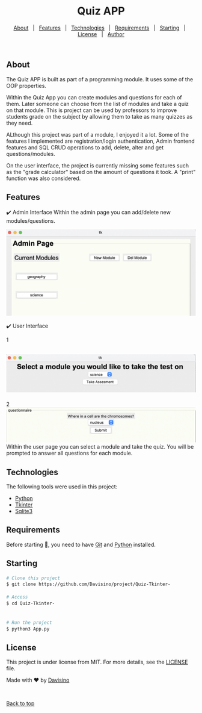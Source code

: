 <div align="center" id="top"> 

  <!-- <a href="https://project.netlify.app">Demo</a> -->
</div>

<h1 align="center">Quiz APP</h1>

<!-- Status -->

<!-- <h4 align="center">
	🚧  Project 🚀 Under construction...  🚧
</h4>

<hr> -->

<p align="center">
  <a href="#dart-about">About</a> &#xa0; | &#xa0; 
  <a href="#sparkles-features">Features</a> &#xa0; | &#xa0;
  <a href="#rocket-technologies">Technologies</a> &#xa0; | &#xa0;
  <a href="#white_check_mark-requirements">Requirements</a> &#xa0; | &#xa0;
  <a href="#checkered_flag-starting">Starting</a> &#xa0; | &#xa0;
  <a href="#memo-license">License</a> &#xa0; | &#xa0;
  <a href="https://github.com/{{YOUR_GITHUB_USERNAME}}" target="_blank">Author</a>
</p>

<br>

## About

The Quiz APP is built as part of a programming module. It uses some of the OOP properties.

Within the Quiz App you can create modules and questions for each of them. Later someone can choose from the list of modules and take a quiz on that module. This is project can be used by professors to improve students grade on the subject by allowing them to take as many quizzes as they need.

ALthough this project was part of a module, I enjoyed it a lot. Some of the features I implemented are registration/login authentication, Admin frontend features and SQL CRUD operations to add, delete, alter and get questions/modules.

On the user interface, the project is currently missing some features such as the "grade calculator" based on the amount of questions it took. A "print" function was also considered.

## Features

:heavy_check_mark: Admin Interface
Within the admin page you can add/delete new modules/questions.

<img src="./images/adminPage.png">

:heavy_check_mark: User Interface

1

## <img src="./images/selectModule.png">

2
<img src="./images/question.png">
Within the user page you can select a module and take the quiz. You will be prompted to answer all questions for each module.

## Technologies

The following tools were used in this project:

- [Python](https://www.python.org/)
- [Tkinter](https://docs.python.org/3/library/tkinter.html)
- [Sqlite3](https://www.sqlite.org/index.html)

## Requirements

Before starting :checkered_flag:, you need to have [Git](https://git-scm.com) and [Python](https://www.python.org/) installed.

## Starting

```bash
# Clone this project
$ git clone https://github.com/Davisino/project/Quiz-Tkinter-

# Access
$ cd Quiz-Tkinter-


# Run the project
$ python3 App.py

```

## License

This project is under license from MIT. For more details, see the [LICENSE](LICENSE.md) file.

Made with :heart: by <a href="https://github.com/Davisino" target="_blank">Davisino</a>

&#xa0;

<a href="#top">Back to top</a>
